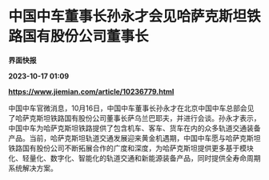 # 中国中车董事长孙永才会见哈萨克斯坦铁路国有股份公司董事长
**界面快报**

**2023-10-17 01:09**

**https://www.jiemian.com/article/10236779.html**

中国中车官微消息，10月16日，中国中车董事长孙永才在北京中国中车总部会见了哈萨克斯坦铁路国有股份公司董事长萨乌兰巴耶夫，并进行会谈。孙永才表示，中国中车为哈萨克斯坦铁路提供了包含机车、客车、货车在内的众多轨道交通装备产品。当前，哈萨克斯坦轨道交通发展迎来黄金机遇期，中国中车愿与哈萨克斯坦铁路国有股份公司不断拓展合作的广度和深度，为哈萨克斯坦提供更多基于模块化、轻量化、数字化、智能化的轨道交通和新能源装备产品，同时提供全寿命周期系统解决方案。